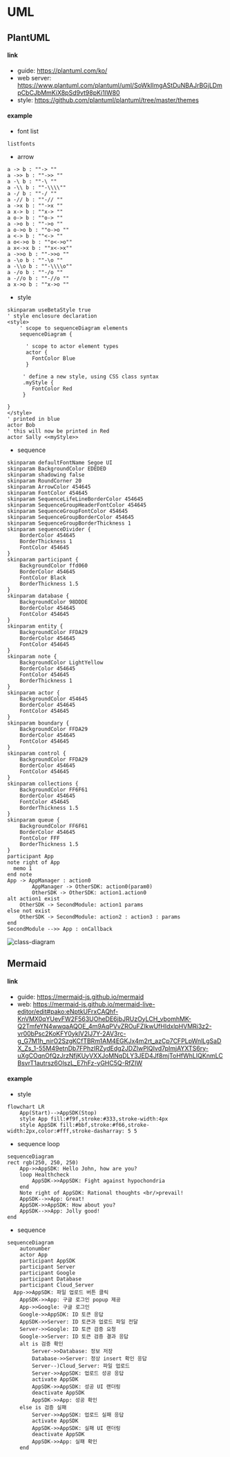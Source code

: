 # UML

## PlantUML
#### link
  * guide: https://plantuml.com/ko/
  * web server: https://www.plantuml.com/plantuml/uml/SoWkIImgAStDuNBAJrBGjLDmpCbCJbMmKiX8pSd9vt98pKi1IW80
  * style: https://github.com/plantuml/plantuml/tree/master/themes

#### example
* font list
```plantuml
listfonts
```

* arrow
```plantuml
a -> b : ""-> ""
a ->> b : ""->> ""
a -\ b : ""-\ ""
a -\\ b : ""-\\\\""
a -/ b : ""-/ ""
a -// b : ""-// ""
a ->x b : ""->x ""
a x-> b : ""x-> ""
a o-> b : ""o-> ""
a ->o b : ""->o ""
a o->o b : ""o->o ""
a <-> b : ""<-> ""
a o<->o b : ""o<->o""
a x<->x b : ""x<->x""
a ->>o b : ""->>o ""
a -\o b : ""-\o ""
a -\\o b : ""-\\\\o""
a -/o b : ""-/o ""
a -//o b : ""-//o ""
a x->o b : ""x->o ""
```

* style
```plantuml
skinparam useBetaStyle true
' style enclosure declaration
<style>
    ' scope to sequenceDiagram elements
    sequenceDiagram {

      ' scope to actor element types
      actor {
        FontColor Blue
      }

     ' define a new style, using CSS class syntax
     .myStyle {
        FontColor Red
     }

}
</style>
' printed in blue
actor Bob
' this will now be printed in Red
actor Sally <<myStyle>>
```

* sequence
```plantuml
skinparam defaultFontName Segoe UI
skinparam BackgroundColor EDEDED
skinparam shadowing false
skinparam RoundCorner 20
skinparam ArrowColor 454645
skinparam FontColor 454645
skinparam SequenceLifeLineBorderColor 454645
skinparam SequenceGroupHeaderFontColor 454645
skinparam SequenceGroupFontColor 454645
skinparam SequenceGroupBorderColor 454645
skinparam SequenceGroupBorderThickness 1
skinparam sequenceDivider {
    BorderColor 454645
    BorderThickness 1
    FontColor 454645
}
skinparam participant {
    BackgroundColor ffd060
    BorderColor 454645
    FontColor Black
    BorderThickness 1.5
}
skinparam database {
    BackgroundColor 98DDDE
    BorderColor 454645
    FontColor 454645
}
skinparam entity {
    BackgroundColor FFDA29
    BorderColor 454645
    FontColor 454645
}
skinparam note {
    BackgroundColor LightYellow
    BorderColor 454645
    FontColor 454645
    BorderThickness 1
}
skinparam actor {
    BackgroundColor 454645
    BorderColor 454645
    FontColor 454645
}
skinparam boundary {
    BackgroundColor FFDA29
    BorderColor 454645
    FontColor 454645
}
skinparam control {
    BackgroundColor FFDA29
    BorderColor 454645
    FontColor 454645
}
skinparam collections {
    BackgroundColor FF6F61
    BorderColor 454645
    FontColor 454645
    BorderThickness 1.5
}
skinparam queue {
    BackgroundColor FF6F61
    BorderColor 454645
    FontColor FFF
    BorderThickness 1.5
}
participant App
note right of App
  memo 1
end note
App -> AppManager : action0
        AppManager -> OtherSDK: action0(param0)
        OtherSDK -> OtherSDK: action1.action0
alt action1 exist
    OtherSDK -> SecondModule: action1 params
else not exist
    OtherSDK -> SecondModule: action2 : action3 : params
end    
SecondModule -->> App : onCallback
```

![class-diagram](http://www.plantuml.com/plantuml/proxy?src=https://raw.githubusercontent.com/GALICSOFT/unities/main/sequence-daiagram.puml)


## Mermaid
#### link
  * guide: https://mermaid-js.github.io/mermaid
  * web: https://mermaid-js.github.io/mermaid-live-editor/edit#pako:eNptkUFrxCAQhf-KnVMX0qYUevFW2F563UOheDE6jbJRUzOyLCH_vbomhMK-Q2TmfeYN4wwqaAQOE_4m9AqPVvZROuFZlkwUfHIdxlpHVMRi3z2-vr00bPsc2KoKFY0yklV2lJ7Y-2AV3rc-g_G7M1h_nirO2SzgKCfTBRm1AM4EGKJx4m2rt_azCp7CFPLpWnlLgSaDX_Zs_1-55M49etnDb7FPhzIRZydEdg2JDZIwPlQIvd7pImjAYXTS6ry-uXgCOqnOfQzJrzNfjKUyVXXJoMNqDLY3JED4Jf8mjToHfWhLIQKnmLCBsvrT1autrsz6OlszL_E7hFz-yGHC5Q-RfZIW
  
  
 #### example
* style

```mermaid
flowchart LR
    App(Start)-->AppSDK(Stop)
    style App fill:#f9f,stroke:#333,stroke-width:4px
    style AppSDK fill:#bbf,stroke:#f66,stroke-width:2px,color:#fff,stroke-dasharray: 5 5
```

* sequence loop
```mermaid
sequenceDiagram
rect rgb(250, 250, 250)
    App->>AppSDK: Hello John, how are you?
    loop Healthcheck
        AppSDK->>AppSDK: Fight against hypochondria
    end
    Note right of AppSDK: Rational thoughts <br/>prevail!
    AppSDK-->>App: Great!
    AppSDK->>AppSDK: How about you?
    AppSDK-->>App: Jolly good!
end
```	

* sequence
```mermaid
sequenceDiagram
    autonumber
    actor App
    participant AppSDK
    participant Server
    participant Google
    participant Database
    participant Cloud_Server
  App->>AppSDK: 파일 업로드 버튼 클릭
    AppSDK->>App: 구글 로그인 popup 제공
    App->>Google: 구글 로그인
    Google->>AppSDK: ID 토큰 응답
    AppSDK->>Server: ID 토큰과 업로드 파일 전달
    Server->>Google: ID 토큰 검증 요청
    Google->>Server: ID 토큰 검증 결과 응답
    alt is 검증 확인
        Server->>Database: 정보 저장
        Database->>Server: 정상 insert 확인 응답
        Server--)Cloud_Server: 파일 업로드
        Server->>AppSDK: 업로드 성공 응답
        activate AppSDK
        AppSDK->>AppSDK: 성공 UI 랜더링
        deactivate AppSDK
        AppSDK->>App: 성공 확인
    else is 검증 실패
        Server->>AppSDK: 업로드 실패 응답
        activate AppSDK
        AppSDK->>AppSDK: 실패 UI 랜더링
        deactivate AppSDK
        AppSDK->>App: 실패 확인
    end
```
